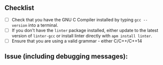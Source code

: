 ## Checklist
* [ ] Check that you have the GNU C Compiler installed by typing ```gcc --version``` into a terminal.
* [ ] If you don't have the ```linter``` package installed, either update to the latest version of ```linter-gcc``` or install linter directly with ```apm install linter```.
* [ ] Ensure that you are using a valid grammar - either C/C++/C++14

## Issue (including debugging messages):
